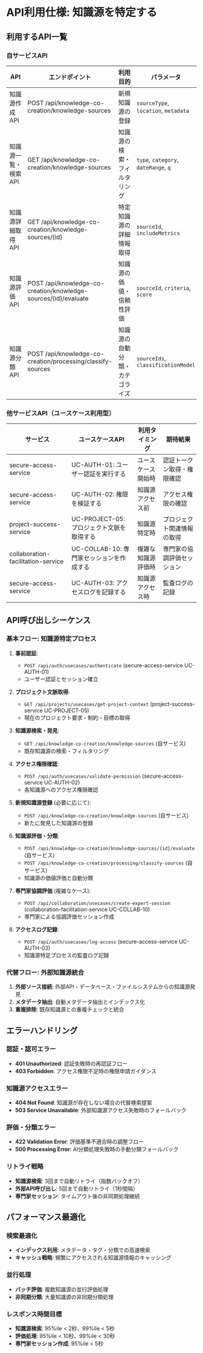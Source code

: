 # API利用仕様: 知識源を特定する

## 利用するAPI一覧

### 自サービスAPI
| API | エンドポイント | 利用目的 | パラメータ |
|-----|---------------|----------|-----------|
| 知識源作成API | POST /api/knowledge-co-creation/knowledge-sources | 新規知識源の登録 | `sourceType`, `location`, `metadata` |
| 知識源一覧・検索API | GET /api/knowledge-co-creation/knowledge-sources | 知識源の検索・フィルタリング | `type`, `category`, `dateRange`, `q` |
| 知識源詳細取得API | GET /api/knowledge-co-creation/knowledge-sources/{id} | 特定知識源の詳細情報取得 | `sourceId`, `includeMetrics` |
| 知識源評価API | POST /api/knowledge-co-creation/knowledge-sources/{id}/evaluate | 知識源の価値・信頼性評価 | `sourceId`, `criteria`, `score` |
| 知識源分類API | POST /api/knowledge-co-creation/processing/classify-sources | 知識源の自動分類・カテゴライズ | `sourceIds`, `classificationModel` |

### 他サービスAPI（ユースケース利用型）
| サービス | ユースケースAPI | 利用タイミング | 期待結果 |
|---------|-----------------|---------------|----------|
| secure-access-service | UC-AUTH-01: ユーザー認証を実行する | ユースケース開始時 | 認証トークン取得・権限確認 |
| secure-access-service | UC-AUTH-02: 権限を検証する | 知識源アクセス前 | アクセス権限の確認 |
| project-success-service | UC-PROJECT-05: プロジェクト文脈を取得する | 知識源特定時 | プロジェクト関連情報の取得 |
| collaboration-facilitation-service | UC-COLLAB-10: 専門家セッションを作成する | 複雑な知識源評価時 | 専門家の協調評価セッション |
| secure-access-service | UC-AUTH-03: アクセスログを記録する | 知識源アクセス時 | 監査ログの記録 |

## API呼び出しシーケンス

### 基本フロー: 知識源特定プロセス

1. **事前認証**:
   - `POST /api/auth/usecases/authenticate` (secure-access-service UC-AUTH-01)
   - ユーザー認証とセッション確立

2. **プロジェクト文脈取得**:
   - `GET /api/projects/usecases/get-project-context` (project-success-service UC-PROJECT-05)
   - 現在のプロジェクト要求・制約・目標の取得

3. **知識源検索・発見**:
   - `GET /api/knowledge-co-creation/knowledge-sources` (自サービス)
   - 既存知識源の検索・フィルタリング

4. **アクセス権限確認**:
   - `POST /api/auth/usecases/validate-permission` (secure-access-service UC-AUTH-02)
   - 各知識源へのアクセス権限確認

5. **新規知識源登録** (必要に応じて):
   - `POST /api/knowledge-co-creation/knowledge-sources` (自サービス)
   - 新たに発見した知識源の登録

6. **知識源評価・分類**:
   - `POST /api/knowledge-co-creation/knowledge-sources/{id}/evaluate` (自サービス)
   - `POST /api/knowledge-co-creation/processing/classify-sources` (自サービス)
   - 知識源の価値評価と自動分類

7. **専門家協調評価** (複雑なケース):
   - `POST /api/collaboration/usecases/create-expert-session` (collaboration-facilitation-service UC-COLLAB-10)
   - 専門家による協調評価セッション作成

8. **アクセスログ記録**:
   - `POST /api/auth/usecases/log-access` (secure-access-service UC-AUTH-03)
   - 知識源特定プロセスの監査ログ記録

### 代替フロー: 外部知識源統合

1. **外部ソース接続**: 外部API・データベース・ファイルシステムからの知識源発見
2. **メタデータ抽出**: 自動メタデータ抽出とインデックス化
3. **重複排除**: 既存知識源との重複チェックと統合

## エラーハンドリング

### 認証・認可エラー
- **401 Unauthorized**: 認証失敗時の再認証フロー
- **403 Forbidden**: アクセス権限不足時の権限申請ガイダンス

### 知識源アクセスエラー
- **404 Not Found**: 知識源が存在しない場合の代替検索提案
- **503 Service Unavailable**: 外部知識源アクセス失敗時のフォールバック

### 評価・分類エラー
- **422 Validation Error**: 評価基準不適合時の調整フロー
- **500 Processing Error**: AI分類処理失敗時の手動分類フォールバック

### リトライ戦略
- **知識源検索**: 3回まで自動リトライ（指数バックオフ）
- **外部API呼び出し**: 5回まで自動リトライ（1秒間隔）
- **専門家セッション**: タイムアウト後の非同期処理継続

## パフォーマンス最適化

### 検索最適化
- **インデックス利用**: メタデータ・タグ・分類での高速検索
- **キャッシュ戦略**: 頻繁にアクセスされる知識源情報のキャッシング

### 並行処理
- **バッチ評価**: 複数知識源の並行評価処理
- **非同期分類**: 大量知識源の非同期分類処理

### レスポンス時間目標
- **知識源検索**: 95%ile < 2秒、99%ile < 5秒
- **評価処理**: 95%ile < 10秒、99%ile < 30秒
- **専門家セッション作成**: 95%ile < 5秒